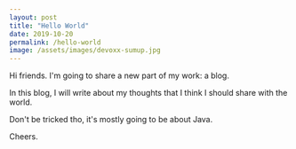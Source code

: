 ```yaml
---
layout: post
title: "Hello World"
date: 2019-10-20
permalink: /hello-world
image: /assets/images/devoxx-sumup.jpg
---
```


Hi friends. I'm going to share a new part of my work: a blog.

In this blog, I will write about my thoughts that I think I should share with the world.

Don't be tricked tho, it's mostly going to be about Java.

Cheers.
